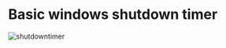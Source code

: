 # Basic windows shutdown timer


![shutdowntimer](https://cloud.githubusercontent.com/assets/12878925/23342776/153d3188-fc69-11e6-88ff-aeb22ac70a8b.jpg)
